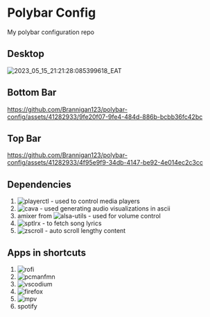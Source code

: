 # Polybar Config
My polybar configuration repo

## Desktop
![2023_05_15_21:21:28:085399618_EAT](https://github.com/Brannigan123/polybar-config/assets/41282933/575a808e-f7f1-41b3-af2a-058f4acd53e9)

## Bottom Bar
https://github.com/Brannigan123/polybar-config/assets/41282933/9fe20f07-9fe4-484d-886b-bcbb36fc42bc

## Top Bar
https://github.com/Brannigan123/polybar-config/assets/41282933/4f95e9f9-34db-4147-be92-4e014ec2c3cc

## Dependencies
1. ![playerctl](https://github.com/altdesktop/playerctl) - used to control media players
2. ![cava](https://github.com/karlstav/cava) - used generating audio visualizations in ascii
3. amixer from ![alsa-utils](https://github.com/alsa-project/alsa-utils) - used for volume control
4. ![sptlrx](https://github.com/raitonoberu/sptlrx) - to fetch song lyrics
5. ![zscroll](https://github.com/noctuid/zscroll) - auto scroll lengthy content

## Apps in shortcuts
1. ![rofi](https://github.com/davatorium/rofi)
2. ![pcmanfmn](https://github.com/lxde/pcmanfm)
3. ![vscodium](https://github.com/VSCodium/vscodium)
4. ![firefox](https://hg.mozilla.org/mozilla-central)
5. ![mpv](https://github.com/mpv-player)
6. spotify
